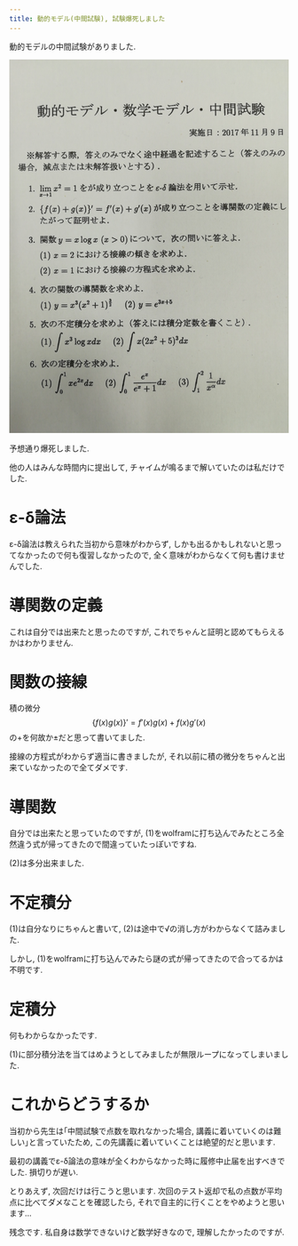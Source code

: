 ```yaml
---
title: 動的モデル(中間試験), 試験爆死しました
---
```


動的モデルの中間試験がありました.

![試験内容](/asset/IMG_20171109_143802.jpg)

予想通り爆死しました.

他の人はみんな時間内に提出して,
チャイムが鳴るまで解いていたのは私だけでした.

# ε-δ論法

ε-δ論法は教えられた当初から意味がわからず,
しかも出るかもしれないと思ってなかったので何も復習しなかったので,
全く意味がわからなくて何も書けませんでした.

# 導関数の定義

これは自分では出来たと思ったのですが,
これでちゃんと証明と認めてもらえるかはわかりません.

# 関数の接線

積の微分$$\{f(x)g(x)\}' = f'(x)g(x) + f(x)g'(x)$$の$+$を何故か$±$だと思って書いてました.

接線の方程式がわからず適当に書きましたが,
それ以前に積の微分をちゃんと出来ていなかったので全てダメです.

# 導関数

自分では出来たと思っていたのですが,
(1)をwolframに打ち込んでみたところ全然違う式が帰ってきたので間違っていたっぽいですね.

(2)は多分出来ました.

# 不定積分

(1)は自分なりにちゃんと書いて,
(2)は途中で√の消し方がわからなくて詰みました.

しかし,
(1)をwolframに打ち込んでみたら謎の式が帰ってきたので合ってるかは不明です.

# 定積分

何もわからなかったです.

(1)に部分積分法を当てはめようとしてみましたが無限ループになってしまいました.

# これからどうするか

当初から先生は｢中間試験で点数を取れなかった場合,
講義に着いていくのは難しい｣と言っていたため,
この先講義に着いていくことは絶望的だと思います.

最初の講義でε-δ論法の意味が全くわからなかった時に履修中止届を出すべきでした.
損切りが遅い.

とりあえず,
次回だけは行こうと思います.
次回のテスト返却で私の点数が平均点に比べてダメなことを確認したら,
それで自主的に行くことをやめようと思います…

残念です.
私自身は数学できないけど数学好きなので,
理解したかったのですが.
